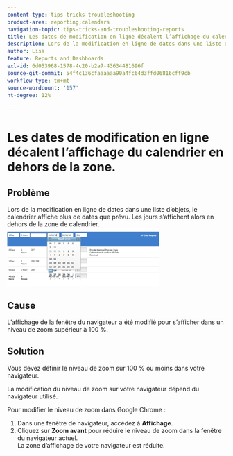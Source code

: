 ```yaml
---
content-type: tips-tricks-troubleshooting
product-area: reporting;calendars
navigation-topic: tips-tricks-and-troubleshooting-reports
title: Les dates de modification en ligne décalent l’affichage du calendrier en dehors de la zone.
description: Lors de la modification en ligne de dates dans une liste d’objets, le calendrier affiche plus de dates que prévu. Les jours s’affichent alors en dehors de la zone de calendrier.
author: Lisa
feature: Reports and Dashboards
exl-id: 6d053968-1578-4c20-b2a7-43634481696f
source-git-commit: 54f4c136cfaaaaaa90a4fc64d3ffd06816cff9cb
workflow-type: tm+mt
source-wordcount: '157'
ht-degree: 12%

---
```


# Les dates de modification en ligne décalent l’affichage du calendrier en dehors de la zone.

## Problème

Lors de la modification en ligne de dates dans une liste d’objets, le calendrier affiche plus de dates que prévu. Les jours s’affichent alors en dehors de la zone de calendrier.\
![](assets/calendar-view-350x134.png)

## Cause

L’affichage de la fenêtre du navigateur a été modifié pour s’afficher dans un niveau de zoom supérieur à 100 %.

## Solution

Vous devez définir le niveau de zoom sur 100 % ou moins dans votre navigateur.

La modification du niveau de zoom sur votre navigateur dépend du navigateur utilisé.

Pour modifier le niveau de zoom dans Google Chrome :

1. Dans une fenêtre de navigateur, accédez à **Affichage**.
1. Cliquez sur **Zoom avant** pour réduire le niveau de zoom dans la fenêtre du navigateur actuel.\
   La zone d’affichage de votre navigateur est réduite.
